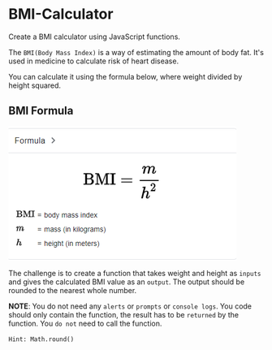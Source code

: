 # BMI-Calculator
Create a BMI calculator using JavaScript functions.

The `BMI(Body Mass Index)` is a way of estimating the amount of body fat. It's used in medicine to calculate risk of heart disease.

You can calculate it using the formula below, where weight divided by height squared.
## BMI Formula
![BMI Formula](https://github.com/Teresia-Kirungo/BMI-Calculator/blob/main/bmi.PNG)

The challenge is to create a function that takes weight and height as `inputs` and gives the calculated BMI value as an `output`. The output should be rounded to the nearest whole number.

<strong>NOTE</strong>: You do not need any `alerts` or `prompts` or `console logs`. You code should only contain the function, the result has to be `returned` by the function. You `do not` need to call the function.

```
Hint: Math.round()
```


